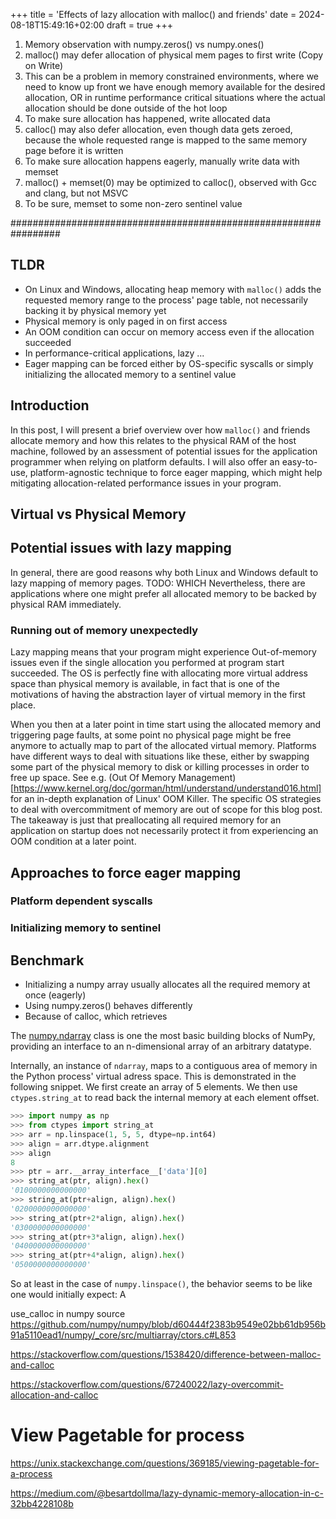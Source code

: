 +++
title = 'Effects of lazy allocation with malloc() and friends'
date = 2024-08-18T15:49:16+02:00
draft = true
+++

1. Memory observation with numpy.zeros() vs numpy.ones()
2. malloc() may defer allocation of physical mem pages to first write (Copy on Write)
3. This can be a problem in memory constrained environments, where we need to know up front we have enough memory available for the desired allocation, OR in runtime performance critical situations where the actual allocation should be done outside of the hot loop
3. To make sure allocation has happened, write allocated data
4. calloc() may also defer allocation, even though data gets zeroed, because the whole requested range is mapped to the same memory page before it is written
5. To make sure allocation happens eagerly, manually write data with memset
6. malloc() + memset(0) may be optimized to calloc(), observed with Gcc and clang, but not MSVC
7. To be sure, memset to some non-zero sentinel value


#################################################################

## TLDR

* On Linux and Windows, allocating heap memory with `malloc()` adds the requested memory range to the process' page table, not necessarily backing it by physical memory yet
* Physical memory is only paged in on first access
* An OOM condition can occur on memory access even if the allocation succeeded
* In performance-critical applications, lazy ...
* Eager mapping can be forced either by OS-specific syscalls or simply initializing the allocated memory to a sentinel value

## Introduction

In this post, I will present a brief overview over how `malloc()` and friends allocate memory and how this relates to the physical RAM of the host machine, followed by an assessment of potential issues for the application programmer when relying on platform defaults. I will also offer an easy-to-use, platform-agnostic technique to force eager mapping, which might help mitigating allocation-related performance issues in your program.

## Virtual vs Physical Memory

## Potential issues with lazy mapping

In general, there are good reasons why both Linux and Windows default to lazy mapping of memory pages. TODO: WHICH Nevertheless, there are applications where one might prefer all allocated memory to be backed by physical RAM immediately.

### Running out of memory unexpectedly

Lazy mapping means that your program might experience Out-of-memory issues even if the single allocation you performed at program start succeeded. The OS is perfectly fine with allocating more virtual address space than physical memory is available, in fact that is one of the motivations of having the abstraction layer of virtual memory in the first place.

When you then at a later point in time start using the allocated memory and triggering page faults, at some point no physical page might be free anymore to actually map to part of the allocated virtual memory. Platforms have different ways to deal with situations like these, either by swapping some part of the physical memory to disk or killing processes in order to free up space. See e.g. (Out Of Memory Management)[https://www.kernel.org/doc/gorman/html/understand/understand016.html] for an in-depth explanation of Linux' OOM Killer. The specific OS strategies to deal with overcommitment of memory are out of scope for this blog post. The takeaway is just that preallocating all required memory for an application on startup does not necessarily protect it from experiencing an OOM condition at a later point.

### 

## Approaches to force eager mapping

### Platform dependent syscalls

### Initializing memory to sentinel

## Benchmark


* Initializing a numpy array usually allocates all the required memory at once (eagerly)
* Using numpy.zeros() behaves differently
* Because of calloc, which retrieves

The [numpy.ndarray](https://numpy.org/doc/stable/reference/generated/numpy.ndarray.html) class is one the most basic building blocks of NumPy, providing an interface to an n-dimensional array of an arbitrary datatype.

Internally, an instance of `ndarray`, maps to a contiguous area of memory in the Python process' virtual adress space. This is demonstrated in the following snippet. We first create an array of 5 elements. We then use `ctypes.string_at` to read back the internal memory at each element offset.

```python
>>> import numpy as np
>>> from ctypes import string_at
>>> arr = np.linspace(1, 5, 5, dtype=np.int64)
>>> align = arr.dtype.alignment
>>> align
8
>>> ptr = arr.__array_interface__['data'][0]
>>> string_at(ptr, align).hex()
'0100000000000000'
>>> string_at(ptr+align, align).hex()
'0200000000000000'
>>> string_at(ptr+2*align, align).hex()
'0300000000000000'
>>> string_at(ptr+3*align, align).hex()
'0400000000000000'
>>> string_at(ptr+4*align, align).hex()
'0500000000000000'
```

So at least in the case of `numpy.linspace()`, the behavior seems to be like one would initially expect: A


use_calloc in numpy source
https://github.com/numpy/numpy/blob/d60444f2383b9549e02bb61db956b91a5110ead1/numpy/_core/src/multiarray/ctors.c#L853

https://stackoverflow.com/questions/1538420/difference-between-malloc-and-calloc


https://stackoverflow.com/questions/67240022/lazy-overcommit-allocation-and-calloc


# View Pagetable for process
https://unix.stackexchange.com/questions/369185/viewing-pagetable-for-a-process

https://medium.com/@besartdollma/lazy-dynamic-memory-allocation-in-c-32bb4228108b
